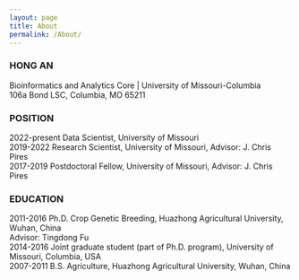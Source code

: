```yaml
---
layout: page
title: About
permalink: /About/
---
```


### HONG AN
Bioinformatics and Analytics Core | University of Missouri-Columbia   
106a Bond LSC, Columbia, MO 65211


### POSITION
2022-present Data Scientist, University of Missouri   
2019-2022	Research Scientist, University of Missouri, Advisor: J. Chris Pires    
2017-2019	Postdoctoral Fellow, University of Missouri, Advisor: J. Chris Pires   

### EDUCATION
2011-2016	Ph.D. Crop Genetic Breeding, Huazhong Agricultural University, Wuhan, China   
       Advisor: Tingdong Fu   
       2014-2016	Joint graduate student (part of Ph.D. program), University of Missouri, Columbia, USA   
2007-2011	B.S. Agriculture, Huazhong Agricultural University, Wuhan, China   
